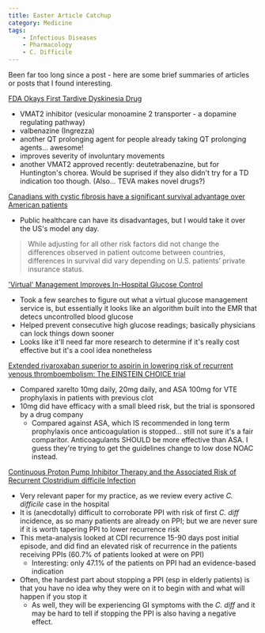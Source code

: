 ```yaml
---
title: Easter Article Catchup
category: Medicine
tags:
    - Infectious Diseases
    - Pharmacology
    - C. Difficile
---
```


Been far too long since a post - here are some brief summaries of articles or posts that I found interesting.

[FDA Okays First Tardive Dyskinesia Drug](http://www.medpagetoday.com/neurology/generalneurology/64513?xid=nl_mpt_DHE_2017-04-14&eun=g1123932d0r&pos=6)

- VMAT2 inhibitor (vesicular monoamine 2 transporter - a dopamine regulating pathway) 
- valbenazine (Ingrezza)
- another QT prolonging agent for people already taking QT prolonging agents... awesome!
- improves severity of involuntary movements
- another VMAT2 approved recently: deutetrabenazine, but for Huntington's chorea. Would be suprised if they also didn't try for a TD indication too though. (Also... TEVA makes novel drugs?)

[Canadians with cystic fibrosis have a significant survival advantage over American patients](http://www.2minutemedicine.com/canadians-with-cystic-fibrosis-have-a-significant-survival-advantage-over-american-patients/)

- Public healthcare can have its disadvantages, but I would take it over the US's model any day.
> While adjusting for all other risk factors did not change the differences observed in patient outcome between countries, differences in survival did vary depending on U.S. patients’ private insurance status.

['Virtual' Management Improves In-Hospital Glucose Control](http://www.medscape.com/viewarticle/877721)

- Took a few searches to figure out what a virtual glucose management service is, but essentially it looks like an algorithm built into the EMR that detecs uncontrolled blood glucose
- Helped prevent consecutive high glucose readings; basically physicians can lock things down sooner
- Looks like it'll need far more research to determine if it's really cost effective but it's a cool idea nonetheless

[Extended rivaroxaban superior to aspirin in lowering risk of recurrent venous thromboembolism: The EINSTEIN CHOICE trial](http://www.2minutemedicine.com/extended-rivaroxaban-superior-to-aspirin-in-lowering-risk-of-recurrent-venous-thromboembolism-the-einstein-choice-trial/)

- Compared xarelto 10mg daily, 20mg daily, and ASA 100mg for VTE prophylaxis in patients with previous clot
- 10mg did have efficacy with a small bleed risk, but the trial is sponsored by a drug company
    - Compared against ASA, which IS recommended in long term prophylaxis once anticoagulation is stopped... still not sure it's a fair comparitor. Anticoagulants SHOULD be more effective than ASA. I guess they're trying to get the guidelines change to low dose NOAC instead.

[Continuous Proton Pump Inhibitor Therapy and the Associated Risk of Recurrent Clostridium difficile Infection](http://jamanetwork.com/journals/jamainternalmedicine/fullarticle/2173095?issueno=5&quiz=1&accessHash=AB65740118B91E95BD61733C55C1AAB137896566)

- Very relevant paper for my practice, as we review every active _C. difficile_ case in the hospital
- It is (anecdotally) difficult to corroborate PPI with risk of first _C. diff_ incidence, as so many patients are already on PPI; but we are never sure if it is worth tapering PPI to lower recurrence risk
- This meta-analysis looked at CDI recurrence 15-90 days post initial episode, and did find an elevated risk of recurrence in the patients receiving PPIs (60.7% of patients looked at were on PPI)
    - Interesting: only 47.1% of the patients on PPI had an evidence-based indication
- Often, the hardest part about stopping a PPI (esp in elderly patients) is that you have no idea why they were on it to begin with and what will happen if you stop it
    - As well, they will be experiencing GI symptoms with the _C. diff_ and it may be hard to tell if stopping the PPI is also having a negative effect.